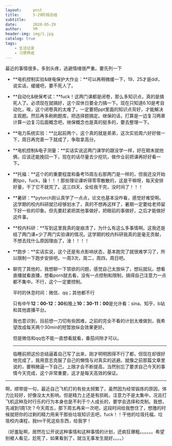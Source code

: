 ```yaml
---
layout:     post
title:      5-29阶段总结
subtitle:   
date:       2020-05-29
author:     YM
header-img: img/1.jpg
catalog: true
tags:
    - 生活记录
    - 习惯养成
---
```


最近的事情很多，多到头疼，逃避情绪很严重。要先列一下

- **电机控制实验&继电保护大作业：**可以再稍微缓一下，19、25才是ddl，说实话，缓缓吧，要不死人了。

- **自动化&继保考试：**fuck！这两门课都是闭卷，那么多知识点，真的是搞死人了。必须现在就搞好，这个双休日要全力搞一下。现在只知道6.10是考自动化，唉，这个闭卷真的太难了，一定要把ppt里面的知识点背好，才能解决主观题。然后再多刷刷题库，把选择题搞定。继保的话，打算是一边复习两章计算一边复习后面概念吧，继保概念也是真的挺多的，要去整理一下。

- **电力系统实验：**比起前两个，这个真的就是弟弟，这次实验周六好好做一下，周日再完善一下就成了，争取拿高分。

- **电机控制&电子测量：**实话实说这两门课学的跟没学一样，好在期末就他俩，应该还能挽回一下，现在的话尽量去少挖坑，做作业前把课再好好看一下。

- **托福：**这个的的重要程度和备考15周左右那两门是一样的，但我还没开始刷tpo，fuck，操！！！那些理论课听得零零散散的，这是干嘛呀，每天安排好量，干了它不就完了。这三四天，全给我干完，没时间了！！！

- **暑研：**pytorch刚认真学了一点点，论文也基本没咋看，感觉好难受啊。这学期的校内科研就已经够划水了，真的不想再这样了，暑期一定要给老师留下好一些的印象。但先要赶紧把其他事做好，把眼前的事做好，之后才能做好这件事。

- **校内科研：**写到这里我真的是崩溃了，为什么有这么多事情啊。这我还是结了两门课+少了两门实验课的情况。这学期的校内科研我真的是毫无贡献，不想去找什么原因理由了，淦！！！！

- **跑步：**实话实说，这个还是有点影响状态，基本跑完了就很难学习了，所以限制一下跑步安排吧。一周3次，周二，周四，周日吧。

- 聊完了其他的，我想聊一下禁欲的问题，感觉自己太放纵了，想玩就玩，想看直播就看直播，想看porn就去看，没有一点控制和限制，搞得自己注意力一点都不集中。不行，这个一定要控制。

  平时的休息时间：微信、qq；其他都不行

  只有中午**12：00-12：30**和晚上**10：30-11：00**是允许看：sina、知乎、b站和其他直播平台。

  我也意识到，目前想一刀切有些困难，之前的完全不看的计划太难做到，我希望改成每天两个30min的短暂放纵会效果更好。

  但是微信和qq也不能一直想看就看，番茄间隙才可以。

  ------

  临睡前把这份总结逼着自己写了出来，刚才明明困得不行了都，但现在却很好地完成了，我用意志克服了自己的懒惰与对真实的逃避。就像之前那篇文章里说的，要稍微逼一下自己，上限才会不断提高，当然别忘了要求自己今天的事情今天完成，这个非常重要，这才是每天高效的保证。

  

------

啊，顺带提一句，最近自己飞机打的有些太频繁了，虽然因为经常锻炼的原因，体力比较好，好像没太大影响。但是精力上还是有损耗，注意力不是太集中，况且打飞机这种及时行乐的行为本身也是不利于个人成长的，要学会选择和克制。我想，先减到1周1次？今天周五，那下周五再来一次吧，这段时间给我憋住了，想撸的时候就把你的过剩的精力用来干那些垃圾知识去吧，fuck！！干他的垃圾托福，垃圾校内课程，我tm干死这些东西，给我学！

（好羞耻啊，居然在公开说这种事情和这种事情的计划，还疯狂爆粗。。。。。。希望别被人看见，尬死了，如果看到了，就当无事发生就好。。。。）
